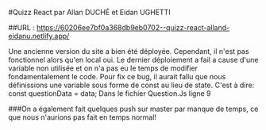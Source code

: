 #Quizz React par Allan DUCHÉ et Eidan UGHETTI

##URL : https://60206ee7bf0a368db9eb0702--quizz-react-alland-eidanu.netlify.app/

Une ancienne version du site a bien été déployée. Cependant, il n'est pas fonctionnel alors qu'en local oui.
Le dernier déploiement a fail a cause d'une variable non utilisée et on n'a pas eu le temps de modifier fondamentalement le code.
Pour fix ce bug, il aurait fallu que nous définissions une variable sous forme de const au lieu de state.
C'est à dire:
const questionData = data;     Dans le fichier Question.Js ligne 9

###On a également fait quelques push sur master par manque de temps, ce que nous n'aurions pas fait en temps normal!
